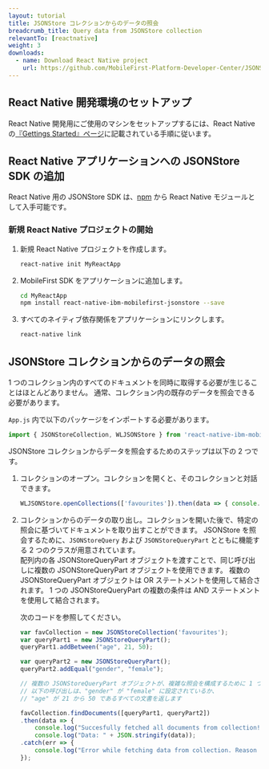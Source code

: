 ```yaml
---
layout: tutorial
title: JSONStore コレクションからのデータの照会
breadcrumb_title: Query data from JSONStore collection
relevantTo: [reactnative]
weight: 3
downloads:
  - name: Download React Native project
    url: https://github.com/MobileFirst-Platform-Developer-Center/JSONStoreReactNative
---
```

<!-- NLS_CHARSET=UTF-8 -->
##  React Native 開発環境のセットアップ
React Native 開発用にご使用のマシンをセットアップするには、React Native の[『Gettings Started』ページ](https://facebook.github.io/react-native/docs/getting-started.html)に記載されている手順に従います。

##  React Native アプリケーションへの JSONStore SDK の追加
React Native 用の JSONStore SDK は、[npm](https://www.npmjs.com/package/react-native-mobilefirst-jsonstore) から React Native モジュールとして入手可能です。

### 新規 React Native プロジェクトの開始
1. 新規 React Native プロジェクトを作成します。
    ```bash
    react-native init MyReactApp
    ```

2. MobileFirst SDK をアプリケーションに追加します。
    ```bash
    cd MyReactApp
    npm install react-native-ibm-mobilefirst-jsonstore --save
    ```

3.  すべてのネイティブ依存関係をアプリケーションにリンクします。
    ```bash
    react-native link
    ```

## JSONStore コレクションからのデータの照会
1 つのコレクション内のすべてのドキュメントを同時に取得する必要が生じることはほとんどありません。 通常、コレクション内の既存のデータを照会できる必要があります。

`App.js` 内で以下のパッケージをインポートする必要があります。

```javascript
import { JSONStoreCollection, WLJSONStore } from 'react-native-ibm-mobilefirst-jsonstore';
```

JSONStore コレクションからデータを照会するためのステップは以下の 2 つです。

1. コレクションのオープン。コレクションを開くと、そのコレクションと対話できます。
    ```javascript
    WLJSONStore.openCollections(['favourites']).then(data => { console.log(data); }).catch(err =>{ console.log(err); });
    ```

2. コレクションからのデータの取り出し。コレクションを開いた後で、特定の照会に基づいてドキュメントを取り出すことができます。 JSONStore を照会するために、`JSONStoreQuery` および `JSONStoreQueryPart` とともに機能する 2 つのクラスが用意されています。<br/>
    配列内の各 JSONStoreQueryPart オブジェクトを渡すことで、同じ呼び出しに複数の JSONStoreQueryPart オブジェクトを使用できます。
    複数の JSONStoreQueryPart オブジェクトは OR ステートメントを使用して結合されます。
    1 つの JSONStoreQueryPart の複数の条件は AND ステートメントを使用して結合されます。

    次のコードを参照してください。

    ```javascript
    var favCollection = new JSONStoreCollection('favourites');
    var queryPart1 = new JSONStoreQueryPart();
    queryPart1.addBetween("age", 21, 50);

    var queryPart2 = new JSONStoreQueryPart();
    queryPart2.addEqual("gender", "female");

    // 複数の JSONStoreQueryPart オブジェクトが、複雑な照会を構成するために 1 つの配列でどのように渡されているかに注目してください
    // 以下の呼び出しは、"gender" が "female" に設定されているか、
    // "age" が 21 から 50 であるすべての文書を返します

    favCollection.findDocuments([queryPart1, queryPart2])
    .then(data => {
    	console.log("Succesfully fetched all documents from collection!"));
    	console.log("Data: " + JSON.stringify(data));
    .catch(err => {
    	console.log("Error while fetching data from collection. Reason : " + err);
    });
    ```    
